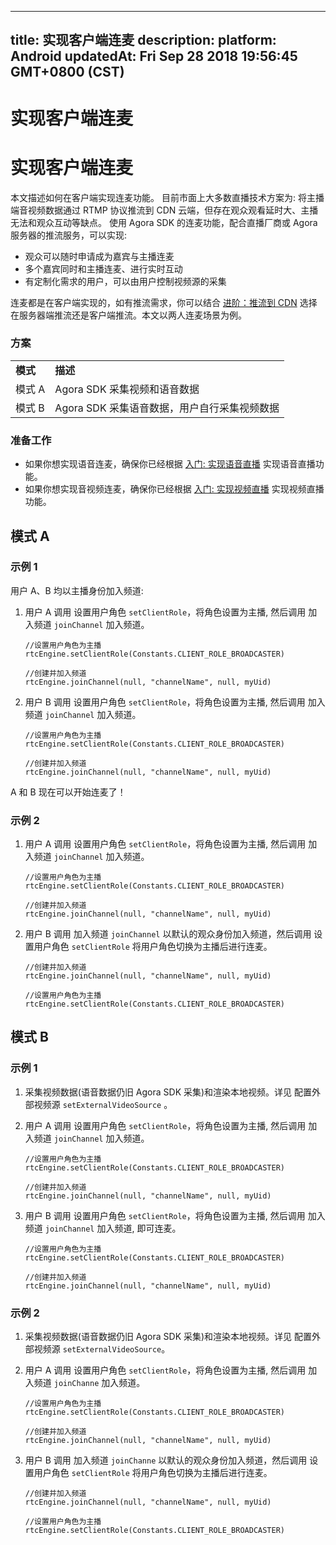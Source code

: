 
---
title: 实现客户端连麦
description: 
platform: Android
updatedAt: Fri Sep 28 2018 19:56:45 GMT+0800 (CST)
---
# 实现客户端连麦
# 实现客户端连麦

本文描述如何在客户端实现连麦功能。 目前市面上大多数直播技术方案为: 将主播端音视频数据通过 RTMP 协议推流到 CDN 云端，但存在观众观看延时大、主播无法和观众互动等缺点。 使用 Agora SDK 的连麦功能，配合直播厂商或 Agora 服务器的推流服务，可以实现:

-   观众可以随时申请成为嘉宾与主播连麦
-   多个嘉宾同时和主播连麦、进行实时互动
-   有定制化需求的用户，可以由用户控制视频源的采集


连麦都是在客户端实现的，如有推流需求，你可以结合 [进阶：推流到 CDN](../../cn/Quickstart%20Guide/push_stream_android.md) 选择在服务器端推流还是客户端推流。本文以两人连麦场景为例。

### 方案

<table>
<colgroup>
<col/>
<col/>
</colgroup>
<tbody>
<tr><td><strong>模式</strong></td>
<td><strong>描述</strong></td>
</tr>
<tr><td>模式 A</td>
<td>Agora SDK 采集视频和语音数据</td>
</tr>
<tr><td>模式 B</td>
<td>Agora SDK 采集语音数据，用户自行采集视频数据</td>
</tr>
</tbody>
</table>



### 准备工作

-   如果你想实现语音连麦，确保你已经根据 [入门: 实现语音直播](../../cn/Quickstart%20Guide/broadcast_audio_android.md) 实现语音直播功能。
-   如果你想实现音视频连麦，确保你已经根据 [入门: 实现视频直播](../../cn/Quickstart%20Guide/broadcast_video_android.md) 实现视频直播功能。


## 模式 A

### 示例 1

用户 A、B 均以主播身份加入频道:

1.  用户 A 调用 设置用户角色 `setClientRole`，将角色设置为主播, 然后调用 加入频道 `joinChannel` 加入频道。

	```
	//设置用户角色为主播
	rtcEngine.setClientRole(Constants.CLIENT_ROLE_BROADCASTER)

	//创建并加入频道
	rtcEngine.joinChannel(null, "channelName", null, myUid)
	```

2.  用户 B 调用 设置用户角色 `setClientRole`，将角色设置为主播, 然后调用 加入频道 `joinChannel` 加入频道。

	```
	//设置用户角色为主播
	rtcEngine.setClientRole(Constants.CLIENT_ROLE_BROADCASTER)

	//创建并加入频道
	rtcEngine.joinChannel(null, "channelName", null, myUid)
	```

A 和 B 现在可以开始连麦了！

### 示例 2

1.  用户 A 调用 设置用户角色 `setClientRole`，将角色设置为主播, 然后调用 加入频道 `joinChannel` 加入频道。

	```
	//设置用户角色为主播
	rtcEngine.setClientRole(Constants.CLIENT_ROLE_BROADCASTER)

	//创建并加入频道
	rtcEngine.joinChannel(null, "channelName", null, myUid)
	```

2.  用户 B 调用 加入频道 `joinChannel` 以默认的观众身份加入频道，然后调用 设置用户角色 `setClientRole` 将用户角色切换为主播后进行连麦。

	```
	//创建并加入频道
	rtcEngine.joinChannel(null, "channelName", null, myUid)

	//设置用户角色为主播
	rtcEngine.setClientRole(Constants.CLIENT_ROLE_BROADCASTER)
	```

## 模式 B

### 示例 1

1.  采集视频数据\(语音数据仍旧 Agora SDK 采集\)和渲染本地视频。详见 配置外部视频源 `setExternalVideoSource` 。

2.  用户 A 调用 设置用户角色 `setClientRole`，将角色设置为主播, 然后调用 加入频道 `joinChannel` 加入频道。

	```
	//设置用户角色为主播
	rtcEngine.setClientRole(Constants.CLIENT_ROLE_BROADCASTER)

	//创建并加入频道
	rtcEngine.joinChannel(null, "channelName", null, myUid)
	```

3.  用户 B 调用 设置用户角色 `setClientRole`，将角色设置为主播, 然后调用 加入频道 `joinChannel` 加入频道, 即可连麦。

	```
	//设置用户角色为主播
	rtcEngine.setClientRole(Constants.CLIENT_ROLE_BROADCASTER)

	//创建并加入频道
	rtcEngine.joinChannel(null, "channelName", null, myUid)
	```

### 示例 2

1.  采集视频数据\(语音数据仍旧 Agora SDK 采集\)和渲染本地视频。详见 配置外部视频源 `setExternalVideoSource`。

2.  用户 A 调用 设置用户角色 `setClientRole`，将角色设置为主播, 然后调用 加入频道 `joinChanne` 加入频道。

	```
	//设置用户角色为主播
	rtcEngine.setClientRole(Constants.CLIENT_ROLE_BROADCASTER)

	//创建并加入频道
	rtcEngine.joinChannel(null, "channelName", null, myUid)
	```

3.  用户 B 调用 加入频道 `joinChanne` 以默认的观众身份加入频道，然后调用 设置用户角色 `setClientRole` 将用户角色切换为主播后进行连麦。

	```
	//创建并加入频道
	rtcEngine.joinChannel(null, "channelName", null, myUid)

	//设置用户角色为主播
	rtcEngine.setClientRole(Constants.CLIENT_ROLE_BROADCASTER)
	```


